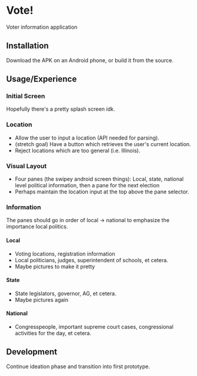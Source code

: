# Vote!

Voter information application

## Installation

Download the APK on an Android phone, or build it from the source.

## Usage/Experience

### Initial Screen

Hopefully there's a pretty splash screen idk.

### Location

* Allow the user to input a location (API needed for parsing).
* (stretch goal) Have a button which retrieves the user's current location.
* Reject locations which are too general (i.e. Illinois).

### Visual Layout

* Four panes (the swipey android screen things): Local, state, national level political information, then a pane for the next election
* Perhaps maintain the location input at the top above the pane selector.

### Information

The panes should go in order of local $\rightarrow$ national to emphasize the importance local politics.

#### Local

* Voting locations, registration information
* Local politicians, judges, superintendent of schools, et cetera.
* Maybe pictures to make it pretty

#### State

* State legislators, governor, AG, et cetera.
* Maybe pictures again

#### National

* Congresspeople, important supreme court cases, congressional activities for the day, et cetera.

## Development

Continue ideation phase and transition into first prototype.